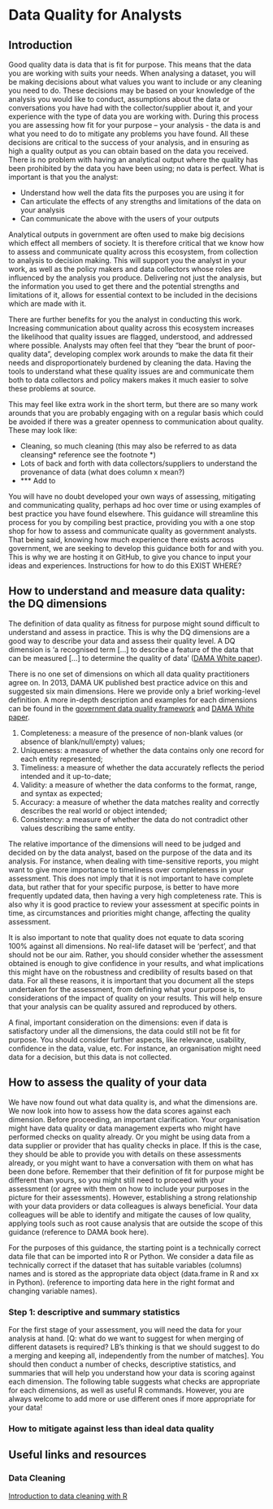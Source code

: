 # Data Quality for Analysts
## Introduction
Good quality data is data that is fit for purpose. 
This means that the data you are working with suits your needs. When analysing a dataset, you will be making decisions about what values you want to include or any cleaning you need to do. These decisions may be based on your knowledge of the analysis you would like to conduct, assumptions about the data or conversations you have had with the collector/supplier about it, and your experience with the type of data you are working with. During this process you are assessing how fit for your purpose – your analysis - the data is and what you need to do to mitigate any problems you have found. All these decisions are critical to the success of your analysis, and in ensuring as high a quality output as you can obtain based on the data you received. There is no problem   with having an analytical output where the quality has been prohibited by the data you have been using; no data is perfect. 
What is important is that you the analyst:
-	Understand how well the data fits the purposes you are using it for
-	Can articulate the effects of any strengths and limitations of the data on your analysis
-	Can communicate the above with the users of your outputs

Analytical outputs in government are often used to make big decisions which effect all members of society. It is therefore critical that we know how to assess and communicate quality across this ecosystem, from collection to analysis to decision making. This will support you the analyst in your work, as well as the policy makers and data collectors whose roles are influenced by the analysis you produce. Delivering not just the analysis, but the information you used to get there and the potential strengths and limitations of it, allows for essential context to be included in the decisions which are made with it. 

There are further benefits for you the analyst in conducting this work. Increasing communication about quality across this ecosystem increases the likelihood that quality issues are flagged, understood, and addressed where possible. Analysts may often feel that they “bear the brunt of poor-quality data”, developing complex work arounds to make the data fit their needs and disproportionately burdened by cleaning the data. Having the tools to understand what these quality issues are and communicate them both to data collectors and policy makers makes it much easier to solve these problems at source.  

This may feel like extra work in the short term, but there are so many work arounds that you are probably engaging with on a regular basis which could be avoided if there was a greater openness to communication about quality. These may look like:
- Cleaning, so much cleaning (this may also be referred to as data cleansing* reference see the footnote *)    
- Lots of back and forth with data collectors/suppliers to understand the provenance of data (what does column x mean?)
- *** Add to

You will have no doubt developed your own ways of assessing, mitigating and communicating quality, perhaps ad hoc over time or using examples of best practice you have found elsewhere. This guidance will streamline this process for you by compiling best practice, providing you with a one stop shop for how to assess and communicate quality as government analysts. That being said, knowing how much experience there exists across government, we are seeking to develop this guidance both for and with you. This is why we are hosting it on GitHub, to give you chance to input your ideas and experiences. Instructions for how to do this EXIST WHERE?  

## How to understand and measure data quality: the DQ dimensions
The definition of data quality as fitness for purpose might sound difficult to understand and assess in practice. This is why the DQ dimensions are a good way to describe your data and assess their quality level. A DQ dimension is ‘a recognised term […] to describe a feature of the data that can be measured […] to determine the quality of data’ ([DAMA White paper](https://www.dama-uk.org/resources/Documents/DAMA%20UK%20DQ%20Dimensions%20White%20Paper2020.pdf)).

There is no one set of dimensions on which all data quality practitioners agree on. In 2013, DAMA UK published best practice advice on this and suggested six main dimensions. Here we provide only a brief working-level definition. A more in-depth description and examples for each dimensions can be found in the [government data quality framework](https://www.gov.uk/government/publications/the-government-data-quality-framework/the-government-data-quality-framework) and [DAMA White paper](https://www.dama-uk.org/resources/Documents/DAMA%20UK%20DQ%20Dimensions%20White%20Paper2020.pdf).
1.	Completeness: a measure of the presence of non-blank values (or absence of blank/null/empty) values;
2.	Uniqueness: a measure of whether the data contains only one record for each entity represented;
3.	Timeliness: a measure of whether the data accurately reflects the period intended and it up-to-date;
4.	Validity: a measure of whether the data conforms to the format, range, and syntax as expected;
5.	Accuracy: a measure of whether the data matches reality and correctly describes the real world or object intended;
6.	Consistency: a measure of whether the data do not contradict other values describing the same entity. 

The relative importance of the dimensions will need to be judged and decided on by the data analyst, based on the purpose of the data and its analysis. For instance, when dealing with time-sensitive reports, you might want to give more importance to timeliness over completeness in your assessment. This does not imply that it is not important to have complete data, but rather that for your specific purpose, is better to have more frequently updated data, then having a very high completeness rate. This is also why it is good practice to review your assessment at specific points in time, as circumstances and priorities might change, affecting the quality assessment.

It is also important to note that quality does not equate to data scoring 100% against all dimensions. No real-life dataset will be ‘perfect’, and that should not be our aim. Rather, you should consider whether the assessment obtained is enough to give confidence in your results, and what implications this might have on the robustness and credibility of results based on that data. For all these reasons, it is important that you document all the steps undertaken for the assessment, from defining what your purpose is, to considerations of the impact of quality on your results. This will help ensure that your analysis can be quality assured and reproduced by others. 

A final, important consideration on the dimensions: even if data is satisfactory under all the dimensions, the data could still not be fit for purpose. You should consider further aspects, like relevance, usability, confidence in the data, value, etc. For instance, an organisation might need data for a decision, but this data is not collected.

## How to assess the quality of your data
We have now found out what data quality is, and what the dimensions are. We now look into how to assess how the data scores against each dimension.
Before proceeding, an important clarification. Your organisation might have data quality or data management experts who might have performed checks on quality already. Or you might be using data from a data supplier or provider that has quality checks in place. If this is the case, they should be able to provide you with details on these assessments already, or you might want to have a conversation with them on what has been done before. Remember that their definition of fit for purpose might be different than yours, so you might still need to proceed with your assessment (or agree with them on how to include your purposes in the picture for their assessments). However, establishing a strong relationship with your data providers or data colleagues is always beneficial. Your data colleagues will be able to identify and mitigate the causes of low quality, applying tools such as root cause analysis that are outside the scope of this guidance (reference to DAMA book here).

For the purposes of this guidance, the starting point is a technically correct data file that can be imported into R or Python. We consider a data file as technically correct if the dataset that has suitable variables (columns) names and is stored as the appropriate data object (data.frame in R and xx in Python). (reference to importing data here in the right format and changing variable names).

### Step 1: descriptive and summary statistics 
For the first stage of your assessment, you will need the data for your analysis at hand. [Q: what do we want to suggest for when merging of different datasets is required? LB’s thinking is that we should suggest to do a merging and keeping all, independently from the number of matches]. You should then conduct a number of checks, descriptive statistics, and summaries that will help you understand how your data is scoring against each dimension. The following table suggests what checks are appropriate for each dimensions, as well as useful R commands. However, you are always welcome to add more or use different ones if more appropriate for your data!

### How to mitigate against less than ideal data quality

## Useful links and resources
### Data Cleaning
[Introduction to data cleaning with R](https://cran.r-project.org/doc/contrib/de_Jonge+van_der_Loo-Introduction_to_data_cleaning_with_R.pdf)

